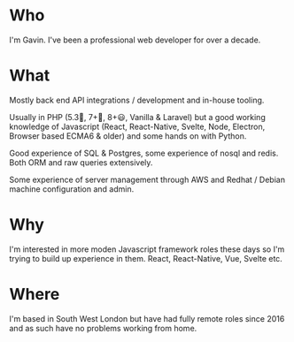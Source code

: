 # Who
I'm Gavin. I've been a professional web developer for over a decade.

# What
Mostly back end API integrations / development and in-house tooling.

Usually in PHP (5.3🤢, 7+🙂, 8+😃, Vanilla & Laravel) but a good working knowledge of Javascript (React, React-Native, Svelte, Node, Electron, Browser based ECMA6 & older) and some hands on with Python.

Good experience of SQL & Postgres, some experience of nosql and redis. Both ORM and raw queries extensively.

Some experience of server management through AWS and Redhat / Debian machine configuration and admin.

# Why
I'm interested in more moden Javascript framework roles these days so I'm trying to build up experience in them. React, React-Native, Vue, Svelte etc.

# Where
I'm based in South West London but have had fully remote roles since 2016 and as such have no problems working from home.
